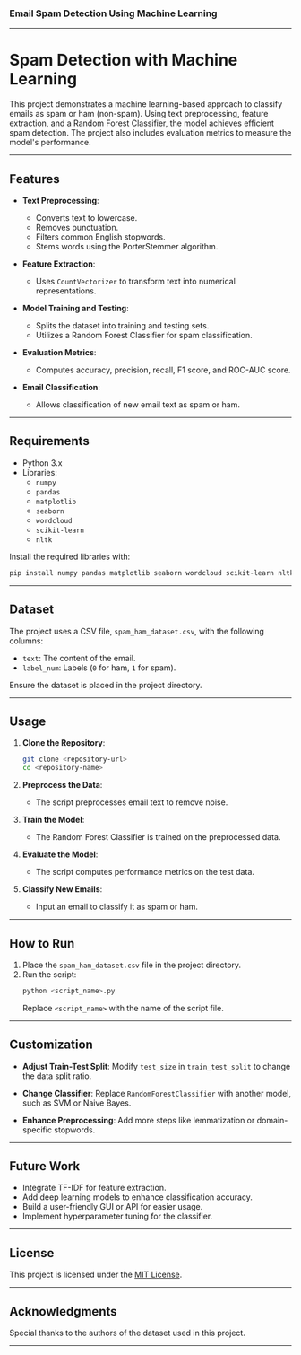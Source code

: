 ### Email Spam Detection Using Machine Learning

---

# Spam Detection with Machine Learning

This project demonstrates a machine learning-based approach to classify emails as spam or ham (non-spam). Using text preprocessing, feature extraction, and a Random Forest Classifier, the model achieves efficient spam detection. The project also includes evaluation metrics to measure the model's performance.

---

## Features

- **Text Preprocessing**:
  - Converts text to lowercase.
  - Removes punctuation.
  - Filters common English stopwords.
  - Stems words using the PorterStemmer algorithm.
  
- **Feature Extraction**:
  - Uses `CountVectorizer` to transform text into numerical representations.
  
- **Model Training and Testing**:
  - Splits the dataset into training and testing sets.
  - Utilizes a Random Forest Classifier for spam classification.

- **Evaluation Metrics**:
  - Computes accuracy, precision, recall, F1 score, and ROC-AUC score.
  
- **Email Classification**:
  - Allows classification of new email text as spam or ham.

---

## Requirements

- Python 3.x
- Libraries:
  - `numpy`
  - `pandas`
  - `matplotlib`
  - `seaborn`
  - `wordcloud`
  - `scikit-learn`
  - `nltk`

Install the required libraries with:
```bash
pip install numpy pandas matplotlib seaborn wordcloud scikit-learn nltk
```

---

## Dataset

The project uses a CSV file, `spam_ham_dataset.csv`, with the following columns:
- `text`: The content of the email.
- `label_num`: Labels (`0` for ham, `1` for spam).

Ensure the dataset is placed in the project directory.

---

## Usage

1. **Clone the Repository**:
   ```bash
   git clone <repository-url>
   cd <repository-name>
   ```

2. **Preprocess the Data**:
   - The script preprocesses email text to remove noise.

3. **Train the Model**:
   - The Random Forest Classifier is trained on the preprocessed data.

4. **Evaluate the Model**:
   - The script computes performance metrics on the test data.

5. **Classify New Emails**:
   - Input an email to classify it as spam or ham.

---

## How to Run

1. Place the `spam_ham_dataset.csv` file in the project directory.
2. Run the script:
   ```bash
   python <script_name>.py
   ```
   Replace `<script_name>` with the name of the script file.

---

## Customization

- **Adjust Train-Test Split**:
  Modify `test_size` in `train_test_split` to change the data split ratio.

- **Change Classifier**:
  Replace `RandomForestClassifier` with another model, such as SVM or Naive Bayes.

- **Enhance Preprocessing**:
  Add more steps like lemmatization or domain-specific stopwords.

---

## Future Work

- Integrate TF-IDF for feature extraction.
- Add deep learning models to enhance classification accuracy.
- Build a user-friendly GUI or API for easier usage.
- Implement hyperparameter tuning for the classifier.

---

## License

This project is licensed under the [MIT License](LICENSE).

---


## Acknowledgments

Special thanks to the authors of the dataset used in this project.

--- 


